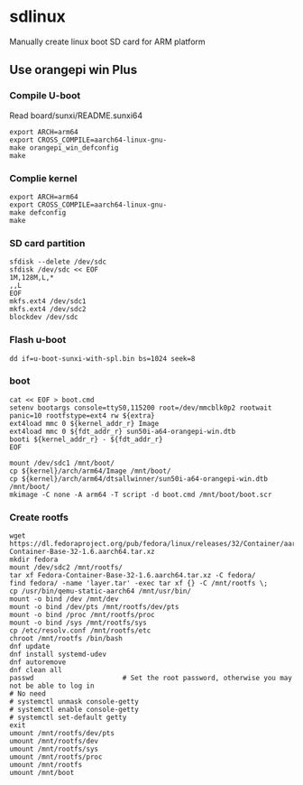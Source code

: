# sdlinux
Manually create linux boot SD card for ARM platform

## Use orangepi win Plus

### Compile U-boot

Read board/sunxi/README.sunxi64
```shell
export ARCH=arm64
export CROSS_COMPILE=aarch64-linux-gnu-
make orangepi_win_defconfig
make
```

### Complie kernel

```shell
export ARCH=arm64
export CROSS_COMPILE=aarch64-linux-gnu-
make defconfig
make
```

### SD card partition

```shell
sfdisk --delete /dev/sdc
sfdisk /dev/sdc << EOF
1M,128M,L,*
,,L
EOF
mkfs.ext4 /dev/sdc1
mkfs.ext4 /dev/sdc2
blockdev /dev/sdc
```

### Flash u-boot

```shell
dd if=u-boot-sunxi-with-spl.bin bs=1024 seek=8
```

### boot

```shell
cat << EOF > boot.cmd
setenv bootargs console=ttyS0,115200 root=/dev/mmcblk0p2 rootwait panic=10 rootfstype=ext4 rw ${extra}
ext4load mmc 0 ${kernel_addr_r} Image
ext4load mmc 0 ${fdt_addr_r} sun50i-a64-orangepi-win.dtb
booti ${kernel_addr_r} - ${fdt_addr_r}
EOF

mount /dev/sdc1 /mnt/boot/
cp ${kernel}/arch/arm64/Image /mnt/boot/
cp ${kernel}/arch/arm64/dtsallwinner/sun50i-a64-orangepi-win.dtb  /mnt/boot/
mkimage -C none -A arm64 -T script -d boot.cmd /mnt/boot/boot.scr
```

### Create rootfs

```shell
wget https://dl.fedoraproject.org/pub/fedora/linux/releases/32/Container/aarch64/images/Fedora-Container-Base-32-1.6.aarch64.tar.xz
mkdir fedora
mount /dev/sdc2 /mnt/rootfs/
tar xf Fedora-Container-Base-32-1.6.aarch64.tar.xz -C fedora/
find fedora/ -name 'layer.tar' -exec tar xf {} -C /mnt/rootfs \;
cp /usr/bin/qemu-static-aarch64 /mnt/usr/bin/
mount -o bind /dev /mnt/dev
mount -o bind /dev/pts /mnt/rootfs/dev/pts
mount -o bind /proc /mnt/rootfs/proc
mount -o bind /sys /mnt/rootfs/sys
cp /etc/resolv.conf /mnt/rootfs/etc
chroot /mnt/rootfs /bin/bash
dnf update
dnf install systemd-udev
dnf autoremove
dnf clean all
passwd						# Set the root password, otherwise you may not be able to log in
# No need
# systemctl unmask console-getty
# systemctl enable console-getty
# systemctl set-default getty
exit
umount /mnt/rootfs/dev/pts
umount /mnt/rootfs/dev
umount /mnt/rootfs/sys
umount /mnt/rootfs/proc
umount /mnt/rootfs
umount /mnt/boot
```
